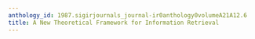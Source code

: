 ```yaml
---
anthology_id: 1987.sigirjournals_journal-ir0anthology0volumeA21A12.6
title: A New Theoretical Framework for Information Retrieval
---
```

